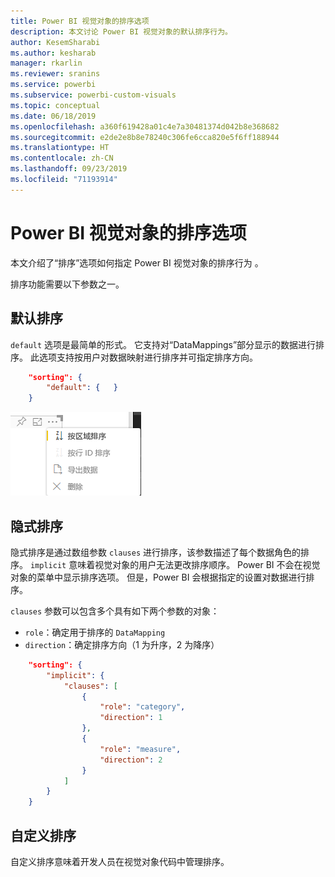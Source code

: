 ```yaml
---
title: Power BI 视觉对象的排序选项
description: 本文讨论 Power BI 视觉对象的默认排序行为。
author: KesemSharabi
ms.author: kesharab
manager: rkarlin
ms.reviewer: sranins
ms.service: powerbi
ms.subservice: powerbi-custom-visuals
ms.topic: conceptual
ms.date: 06/18/2019
ms.openlocfilehash: a360f619428a01c4e7a30481374d042b8e368682
ms.sourcegitcommit: e2de2e8b8e78240c306fe6cca820e5f6ff188944
ms.translationtype: HT
ms.contentlocale: zh-CN
ms.lasthandoff: 09/23/2019
ms.locfileid: "71193914"
---
```

# <a name="sorting-options-for-power-bi-visuals"></a>Power BI 视觉对象的排序选项

本文介绍了“排序”选项如何指定 Power BI 视觉对象的排序行为  。 

排序功能需要以下参数之一。

## <a name="default-sorting"></a>默认排序

`default` 选项是最简单的形式。 它支持对“DataMappings”部分显示的数据进行排序。 此选项支持按用户对数据映射进行排序并可指定排序方向。

```json
    "sorting": {
        "default": {   }
    }
```

![上下文菜单中的排序选项](./media/sorting.png)

## <a name="implicit-sorting"></a>隐式排序

隐式排序是通过数组参数 `clauses` 进行排序，该参数描述了每个数据角色的排序。 `implicit` 意味着视觉对象的用户无法更改排序顺序。 Power BI 不会在视觉对象的菜单中显示排序选项。 但是，Power BI 会根据指定的设置对数据进行排序。

`clauses` 参数可以包含多个具有如下两个参数的对象：

- `role`：确定用于排序的 `DataMapping`
- `direction`：确定排序方向（1 为升序，2 为降序）

```json
    "sorting": {
        "implicit": {
            "clauses": [
                {
                    "role": "category",
                    "direction": 1
                },
                {
                    "role": "measure",
                    "direction": 2
                }
            ]
        }
    }
```

## <a name="custom-sorting"></a>自定义排序

自定义排序意味着开发人员在视觉对象代码中管理排序。
